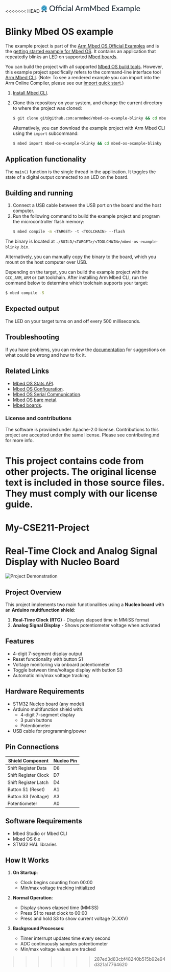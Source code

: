 <<<<<<< HEAD
![](./resources/official_armmbed_example_badge.png)
# Blinky Mbed OS example

The example project is part of the [Arm Mbed OS Official Examples](https://os.mbed.com/code/) and is the [getting started example for Mbed OS](https://os.mbed.com/docs/mbed-os/v5.14/quick-start/index.html). It contains an application that repeatedly blinks an LED on supported [Mbed boards](https://os.mbed.com/platforms/).

You can build the project with all supported [Mbed OS build tools](https://os.mbed.com/docs/mbed-os/latest/tools/index.html). However, this example project specifically refers to the command-line interface tool [Arm Mbed CLI](https://github.com/ARMmbed/mbed-cli#installing-mbed-cli).
(Note: To see a rendered example you can import into the Arm Online Compiler, please see our [import quick start](https://os.mbed.com/docs/mbed-os/latest/quick-start/online-with-the-online-compiler.html#importing-the-code).)

1. [Install Mbed CLI](https://os.mbed.com/docs/mbed-os/latest/quick-start/offline-with-mbed-cli.html).

1. Clone this repository on your system, and change the current directory to where the project was cloned:

    ```bash
    $ git clone git@github.com:armmbed/mbed-os-example-blinky && cd mbed-os-example-blinky
    ```

    Alternatively, you can download the example project with Arm Mbed CLI using the `import` subcommand:

    ```bash
    $ mbed import mbed-os-example-blinky && cd mbed-os-example-blinky
    ```


## Application functionality

The `main()` function is the single thread in the application. It toggles the state of a digital output connected to an LED on the board.

## Building and running

1. Connect a USB cable between the USB port on the board and the host computer.
2. <a name="build_cmd"></a> Run the following command to build the example project and program the microcontroller flash memory:
    ```bash
    $ mbed compile -m <TARGET> -t <TOOLCHAIN> --flash
    ```
The binary is located at `./BUILD/<TARGET>/<TOOLCHAIN>/mbed-os-example-blinky.bin`.

Alternatively, you can manually copy the binary to the board, which you mount on the host computer over USB.

Depending on the target, you can build the example project with the `GCC_ARM`, `ARM` or `IAR` toolchain. After installing Arm Mbed CLI, run the command below to determine which toolchain supports your target:

```bash
$ mbed compile -S
```

## Expected output
The LED on your target turns on and off every 500 milliseconds.


## Troubleshooting
If you have problems, you can review the [documentation](https://os.mbed.com/docs/latest/tutorials/debugging.html) for suggestions on what could be wrong and how to fix it.

## Related Links

* [Mbed OS Stats API](https://os.mbed.com/docs/latest/apis/mbed-statistics.html).
* [Mbed OS Configuration](https://os.mbed.com/docs/latest/reference/configuration.html).
* [Mbed OS Serial Communication](https://os.mbed.com/docs/latest/tutorials/serial-communication.html).
* [Mbed OS bare metal](https://os.mbed.com/docs/mbed-os/latest/reference/mbed-os-bare-metal.html).
* [Mbed boards](https://os.mbed.com/platforms/).

### License and contributions

The software is provided under Apache-2.0 license. Contributions to this project are accepted under the same license. Please see contributing.md for more info.

This project contains code from other projects. The original license text is included in those source files. They must comply with our license guide.
=======
# My-CSE211-Project
# Real-Time Clock and Analog Signal Display with Nucleo Board

![Project Demonstration](https://drive.google.com/file/d/1a5-6-lx1gGz0rocJ5X8RKrLVmOLAT9_K/view?usp=drivesdk)

## Project Overview
This project implements two main functionalities using a **Nucleo board** with an **Arduino multifunction shield**:
1. **Real-Time Clock (RTC)** - Displays elapsed time in MM:SS format
2. **Analog Signal Display** - Shows potentiometer voltage when activated

## Features
- 4-digit 7-segment display output
- Reset functionality with button S1
- Voltage monitoring via onboard potentiometer
- Toggle between time/voltage display with button S3
- Automatic min/max voltage tracking

## Hardware Requirements
- STM32 Nucleo board (any model)
- Arduino multifunction shield with:
  - 4-digit 7-segment display
  - 3 push buttons
  - Potentiometer
- USB cable for programming/power

## Pin Connections
| Shield Component | Nucleo Pin |
|-----------------|-----------|
| Shift Register Data | D8 |
| Shift Register Clock | D7 |
| Shift Register Latch | D4 |
| Button S1 (Reset) | A1 |
| Button S3 (Voltage) | A3 |
| Potentiometer | A0 |

## Software Requirements
- Mbed Studio or Mbed CLI
- Mbed OS 6.x
- STM32 HAL libraries

## How It Works
1. **On Startup**:
   - Clock begins counting from 00:00
   - Min/max voltage tracking initialized

2. **Normal Operation**:
   - Display shows elapsed time (MM:SS)
   - Press S1 to reset clock to 00:00
   - Press and hold S3 to show current voltage (X.XXV)

3. **Background Processes**:
   - Timer interrupt updates time every second
   - ADC continuously samples potentiometer
   - Min/max voltage values are tracked


>>>>>>> 287ed3d83cbf48240b515b92e94d321a17764620
